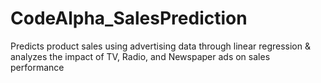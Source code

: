 # CodeAlpha_SalesPrediction
Predicts product sales using advertising data through linear regression &amp; analyzes the impact of TV, Radio, and Newspaper ads on sales performance
